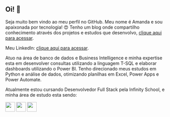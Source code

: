 <!--### Hi there 
**amandarnascimento/amandarnascimento** is a ✨ _special_ ✨ repository because its `README.md` (this file) appears on your GitHub profile.

Here are some ideas to get you started:

- 🔭 I’m currently working on ...
- 🌱 I’m currently learning ...
- 👯 I’m looking to collaborate on ...
- 🤔 I’m looking for help with ...
- 💬 Ask me about ...
- 📫 How to reach me: ...
- 😄 Pronouns: ...
- ⚡ Fun fact: ...
-->


## Oi!  👋

Seja muito bem vindo ao meu perfil no GitHub. 
Meu nome é Amanda e sou apaixonada por tecnologia! 😍
Tenho um blog onde compartilho conhecimento através dos projetos e estudos que desenvolvo, [clique aqui para acessar](https://www.amandanascimento.com/blog).

Meu LinkedIn: [clique aqui para acessar](https://www.linkedin.com/in/amandarnascimento/).

Atuo na área de banco de dados e Business Intelligence e minha expertise esta em desenvolver consultas utilizando a linguagem T-SQL e elaborar dashboards utilizando o Power BI. Tenho direcionado meus estudos em Python e análise de dados, otimizando planilhas em Excel, Power Apps e Power Automate. 


Atualmente estou cursando Desenvolvedor Full Stack pela Infinity School, e minha área de estudo esta sendo: 

<img src="https://cdn.jsdelivr.net/gh/devicons/devicon@latest/icons/python/python-original.svg" width="30" height="30" /> <img src="https://cdn.jsdelivr.net/gh/devicons/devicon@latest/icons/javascript/javascript-original.svg" width="30" height="30" /> <img src="https://cdn.jsdelivr.net/gh/devicons/devicon@latest/icons/html5/html5-original.svg" width="30" height="30" /> 





